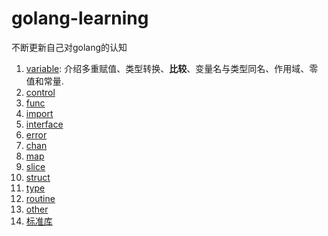 # golang-learning

不断更新自己对golang的认知

1. [variable](./variable): 介绍多重赋值、类型转换、**比较**、变量名与类型同名、作用域、零值和常量.
3. [control](./control)
4. [func](./func)
5. [import](./import)
6. [interface](./interface)
7. [error](./error)
8. [chan](./chan)
9. [map](./map)
10. [slice](./slice)
11. [struct](./struct)
12. [type](./type)
13. [routine](./routine)
14. [other](./other)
15. [标准库](./lib)
